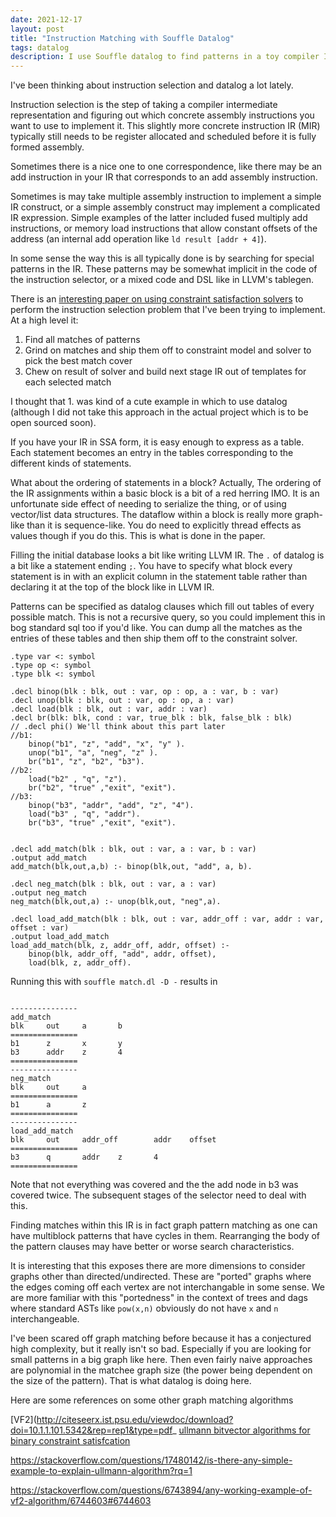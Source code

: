 ```yaml
---
date: 2021-12-17
layout: post
title: "Instruction Matching with Souffle Datalog"
tags: datalog
description: I use Souffle datalog to find patterns in a toy compiler IR. This also shows how to do graph pattern matching using datalog/sql 
---
```


I've been thinking about instruction selection and datalog a lot lately.

Instruction selection is the step of taking a compiler intermediate representation and figuring out which concrete assembly instructions you want to use to implement it. This slightly more concrete instruction IR (MIR) typically still needs to be register allocated and scheduled before it is fully formed assembly.

Sometimes there is a nice one to one correspondence, like there may be an add instruction in your IR that corresponds to an add assembly instruction.

Sometimes is may take multiple assembly instruction to implement a simple IR construct, or a simple assembly construct may implement a complicated IR expression. Simple examples of the latter included fused multiply add instructions, or memory load instructions that allow constant offsets of the address (an internal add operation like `ld result [addr + 4]`).

In some sense the way this is all typically done is by searching for special patterns in the IR. These patterns may be somewhat implicit in the code of the instruction selector, or a mixed code and DSL like in LLVM's tablegen.

There is an [interesting paper on using constraint satisfaction solvers](https://dl.acm.org/doi/10.1145/3126528) to perform the instruction selection problem that I've been trying to implement. At a high level it:

1. Find all matches of patterns
2. Grind on matches and ship them off to constraint model and solver to pick the best match cover
3. Chew on result of solver and build next stage IR out of templates for each selected match

I thought that 1. was kind of a cute example in which to use datalog (although I did not take this approach in the actual project which is to be open sourced soon).

If you have your IR in SSA form, it is easy enough to express as a table. Each statement becomes an entry in the tables corresponding to the different kinds of statements. 

What about the ordering of statements in a block? Actually, The ordering of the IR assignments within a basic block is a bit of a red herring IMO. It is an unfortunate side effect of needing to serialize the thing, or of using vector/list data structures. The dataflow within a block is really more graph-like than it is sequence-like. You do need to explicitly thread effects as values though if you do this. This is what is done in the paper.

Filling the initial database looks a bit like writing LLVM IR. The `.` of datalog is a bit like a statement ending `;`. You have to specify what block every statement is in with an explicit column in the statement table rather than declaring it at the top of the block like in LLVM IR.

Patterns can be specified as datalog clauses which fill out tables of every possible match. This is not a recursive query, so you could implement this in bog standard sql too if you'd like. You can dump all the matches as the entries of these tables and then ship them off to the constraint solver.

```
.type var <: symbol
.type op <: symbol
.type blk <: symbol

.decl binop(blk : blk, out : var, op : op, a : var, b : var)
.decl unop(blk : blk, out : var, op : op, a : var)
.decl load(blk : blk, out : var, addr : var)
.decl br(blk: blk, cond : var, true_blk : blk, false_blk : blk)
// .decl phi() We'll think about this part later
//b1:
    binop("b1", "z", "add", "x", "y" ).
    unop("b1", "a", "neg", "z" ).
    br("b1", "z", "b2", "b3").
//b2:
    load("b2" , "q", "z").
    br("b2", "true" ,"exit", "exit").
//b3:
    binop("b3", "addr", "add", "z", "4").
    load("b3" , "q", "addr").
    br("b3", "true" ,"exit", "exit").


.decl add_match(blk : blk, out : var, a : var, b : var)
.output add_match
add_match(blk,out,a,b) :- binop(blk,out, "add", a, b).

.decl neg_match(blk : blk, out : var, a : var)
.output neg_match
neg_match(blk,out,a) :- unop(blk,out, "neg",a).

.decl load_add_match(blk : blk, out : var, addr_off : var, addr : var, offset : var)
.output load_add_match
load_add_match(blk, z, addr_off, addr, offset) :- 
    binop(blk, addr_off, "add", addr, offset),
    load(blk, z, addr_off).
```
Running this with `souffle match.dl -D -` results in

```

---------------
add_match
blk     out     a       b
===============
b1      z       x       y
b3      addr    z       4
===============
---------------
neg_match
blk     out     a
===============
b1      a       z
===============
---------------
load_add_match
blk     out     addr_off        addr    offset
===============
b3      q       addr    z       4
===============
```

Note that not everything was covered and the the add node in b3 was covered twice. The subsequent stages of the selector need to deal with this.

Finding matches within this IR is in fact graph pattern matching as one can have multiblock patterns that have cycles in them. Rearranging the body of the pattern clauses may have better or worse search characteristics.

It is interesting that this exposes there are more dimensions to consider graphs other than directed/undirected. These are "ported" graphs where the edges coming off each vertex are not interchangable in some sense. We are more familiar with this "portedness" in the context of trees and dags where standard ASTs like `pow(x,n)` obviously do not have `x` and `n` interchangeable.

I've been scared off graph matching before because it has a conjectured high complexity, but it really isn't so bad. Especially if you are looking for small patterns in a big graph like here. Then even fairly naive approaches are polynomial in the matchee graph size (the power being dependent on the size of the pattern). That is what datalog is doing here. 

Here are some references on some other graph matching algorithms

[VF2](http://citeseerx.ist.psu.edu/viewdoc/download?doi=10.1.1.101.5342&rep=rep1&type=pdf_
[ullmann bitvector algorithms for binary constraint satisfcation](http://citeseerx.ist.psu.edu/viewdoc/download?doi=10.1.1.681.8766&rep=rep1&type=pdf)

<https://stackoverflow.com/questions/17480142/is-there-any-simple-example-to-explain-ullmann-algorithm?rq=1>

<https://stackoverflow.com/questions/6743894/any-working-example-of-vf2-algorithm/6744603#6744603>


